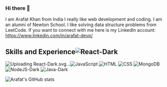 ### Hi there 👋

I am Arafat Khan from India I really like web development and coding. I am an alumni of Newton School. I like solving data structure problems from LeetCode.
If you want to connect with me here is my LinkedIn account: https://www.linkedin.com/in/arafat-devp/

## Skills and Experience![React-Dark](https://github.com/khan-arafat/khan-arafat/assets/118911258/2944b346-99c8-458e-996c-c067019fbdf5)
![Uploading React-Dark.svg…]()![JavaScript](https://github.com/khan-arafat/khan-arafat/assets/118911258/3b179f6e-aa66-4bb4-95f3-fd8670dc4128)
![HTML](https://github.com/khan-arafat/khan-arafat/assets/118911258/60230706-7ad7-408d-8f0a-1b00421dce84)
![CSS](https://github.com/khan-arafat/khan-arafat/assets/118911258/98e0b310-c54a-4e39-82c9-a38bea167f62)
![MongoDB](https://github.com/khan-arafat/khan-arafat/assets/118911258/2427683c-4fee-439c-bc58-6a3a7f50bc2b)
![NodeJS-Dark](https://github.com/khan-arafat/khan-arafat/assets/118911258/32e35712-65f2-4d88-8c2e-3fc172548b8c)
![Java-Dark](https://github.com/khan-arafat/khan-arafat/assets/118911258/92109b28-db53-45a5-8c4c-fccc2797e7e5)


![Arafat's GitHub stats](https://github-readme-stats.vercel.app/api?username=khan-arafat&theme=default&show_icons=true)
